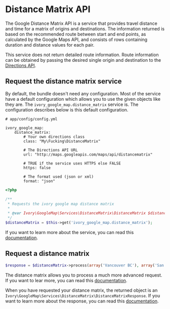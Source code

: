 # Distance Matrix API

The Google Distance Matrix API is a service that provides travel distance and time for a matrix of origins and
destinations. The information returned is based on the recommended route between start and end points, as calculated
by the Google Maps API, and consists of rows containing duration and distance values for each pair.

This service does not return detailed route information. Route information can be obtained by passing the desired
single origin and destination to the
[Directions API](http://github.com/egeloen/IvoryGoogleMapBundle/blob/master/Resources/doc/usage/services/directions/directions.md).

## Request the distance matrix service

By default, the bundle doesn't need any configuration. Most of the service have a default configuration which allows
you to use the given objects like they are. The ``ivory_google_map.distance_matrix`` service is. The configuration
describes below is this default configuration.

```
# app/config/config.yml

ivory_google_map:
    distance_matrix:
        # Your own directions class
        class: "My\Fucking\DistanceMatrix"

        # The Directions API URL
        url: "http://maps.googleapis.com/maps/api/distancematrix"

        # TRUE if the service uses HTTPS else FALSE
        https: false

        # The format used (json or xml)
        format: "json"
```

``` php
<?php

/**
 * Requests the ivory google map distance matrix
 *
 * @var Ivory\GoogleMap\Services\DistanceMatrix\DistanceMatrix $distanceMatrix
 */
$distanceMatrix = $this->get('ivory_google_map.distance_matrix');
```

If you want to learn more about the service, you can read this
[documentation](http://github.com/egeloen/ivory-google-map/blob/master/doc/usage/services/distance_matrix/distance_matrix.md).

## Request a distance matrix

``` php
$response = $distanceMatrix->process(array('Vancouver BC'), array('San Francisco'));
```

The distance matrix allows you to process a much more advanced request. If you want to lear more, you can read this
[documentation](http://github.com/egeloen/IvoryGoogleMapBundle/blob/master/Resources/doc/usage/services/distance_matrix/distance_matrix_request.md).

When you have requested your distance matrix, the returned object is an
``Ivory\GoogleMap\Services\DistanceMatrix\DistanceMatrixResponse``. If you want to learn more about the response, you
can read this [documentation](http://github.com/egeloen/ivory-google-map/blob/master/doc/usage/services/distance_matrix/distance_matrix.md).
